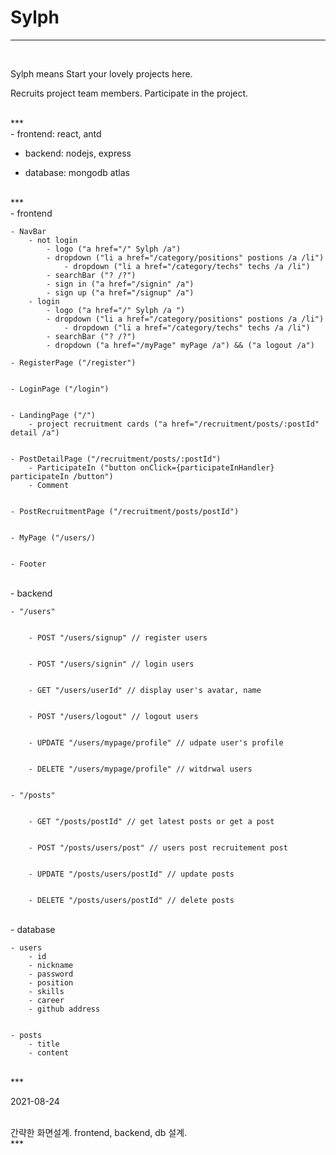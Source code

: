 # Sylph


***

<br/>


Sylph means Start your lovely projects here.




Recruits project team members. Participate in the project.


<br/>
***


<br/>
- frontend: react, antd


- backend: nodejs, express


- database: mongodb atlas


<br/>
***


<br/>
- frontend

    - NavBar
        - not login
            - logo ("a href="/" Sylph /a")
            - dropdown ("li a href="/category/positions" postions /a /li")
                - dropdown ("li a href="/category/techs" techs /a /li")
            - searchBar ("? /?")
            - sign in ("a href="/signin" /a")
            - sign up ("a href="/signup" /a")
        - login
            - logo ("a href="/" Sylph /a ")
            - dropdown ("li a href="/category/positions" postions /a /li")
                - dropdown ("li a href="/category/techs" techs /a /li")
            - searchBar ("? /?")
            - dropdown ("a href="/myPage" myPage /a") && ("a logout /a")

    - RegisterPage ("/register")


    - LoginPage ("/login")


    - LandingPage ("/")
        - project recruitment cards ("a href="/recruitment/posts/:postId" detail /a")


    - PostDetailPage ("/recruitment/posts/:postId")
        - ParticipateIn ("button onClick={participateInHandler} participateIn /button")
        - Comment


    - PostRecruitmentPage ("/recruitment/posts/postId")


    - MyPage ("/users/)


    - Footer


<br/>
- backend


    - "/users"


        - POST "/users/signup" // register users


        - POST "/users/signin" // login users


        - GET "/users/userId" // display user's avatar, name


        - POST "/users/logout" // logout users


        - UPDATE "/users/mypage/profile" // udpate user's profile


        - DELETE "/users/mypage/profile" // witdrwal users


    - "/posts"


        - GET "/posts/postId" // get latest posts or get a post


        - POST "/posts/users/post" // users post recruitement post


        - UPDATE "/posts/users/postId" // update posts


        - DELETE "/posts/users/postId" // delete posts


<br/>
- database


    - users
        - id
        - nickname
        - password
        - position
        - skills
        - career
        - github address


    - posts
        - title
        - content


<br />
***

2021-08-24


<br/>
간략한 화면설계. frontend, backend, db 설계.


<br/>
***